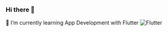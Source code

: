 ### Hi there 👋

🔭 I’m currently learning App Development with Flutter ![Flutter](https://img.shields.io/badge/Flutter-%2302569B.svg?style=for-the-badge&logo=Flutter&logoColor=white)

<!--
**AndreKrug/AndreKrug** is a ✨ _special_ ✨ repository because its `README.md` (this file) appears on your GitHub profile.

Here are some ideas to get you started:

- 🔭 I’m currently working on ...
- 🌱 I’m currently learning ...
- 👯 I’m looking to collaborate on ...
- 🤔 I’m looking for help with ...
- 💬 Ask me about ...
- 📫 How to reach me: ...
- 😄 Pronouns: ...
- ⚡ Fun fact: ...
-->

